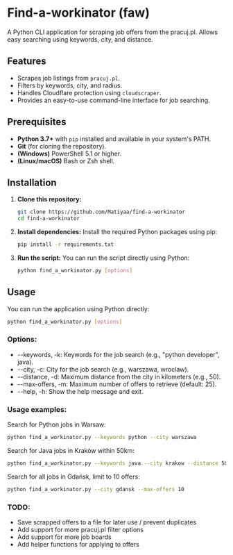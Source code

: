 # Find-a-workinator (faw)

A Python CLI application for scraping job offers from the pracuj.pl. Allows easy searching using keywords, city, and distance.

## Features

*   Scrapes job listings from `pracuj.pl`.
*   Filters by keywords, city, and radius.
*   Handles Cloudflare protection using `cloudscraper`.
*   Provides an easy-to-use command-line interface for job searching.

## Prerequisites

*   **Python 3.7+** with `pip` installed and available in your system's PATH.
*   **Git** (for cloning the repository).
*   **(Windows)** PowerShell 5.1 or higher.
*   **(Linux/macOS)** Bash or Zsh shell.

## Installation

1.  **Clone this repository:**
    ```bash
    git clone https://github.com/Matiyaa/find-a-workinator
    cd find-a-workinator
    ```

2.  **Install dependencies:**
    Install the required Python packages using pip:
    ```bash
    pip install -r requirements.txt
    ```

3.  **Run the script:**
    You can run the script directly using Python:
    ```bash
    python find_a_workinator.py [options]
    ```

## Usage

You can run the application using Python directly:

```bash
python find_a_workinator.py [options]
```

### Options:
- --keywords, -k: Keywords for the job search (e.g., "python developer", java).
- --city, -c: City for the job search (e.g., warszawa, wroclaw).
- --distance, -d: Maximum distance from the city in kilometers (e.g., 50).
- --max-offers, -m: Maximum number of offers to retrieve (default: 25).
- --help, -h: Show the help message and exit.

### Usage examples:

Search for Python jobs in Warsaw:
```bash
python find_a_workinator.py --keywords python --city warszawa
```

Search for Java jobs in Kraków within 50km:
```bash
python find_a_workinator.py --keywords java --city krakow --distance 50
```

Search for all jobs in Gdańsk, limit to 10 offers:
```bash
python find_a_workinator.py --city gdansk --max-offers 10
```

### TODO:
- Save scrapped offers to a file for later use / prevent duplicates
- Add support for more pracuj.pl filter options
- Add support for more job boards
- Add helper functions for applying to offers
